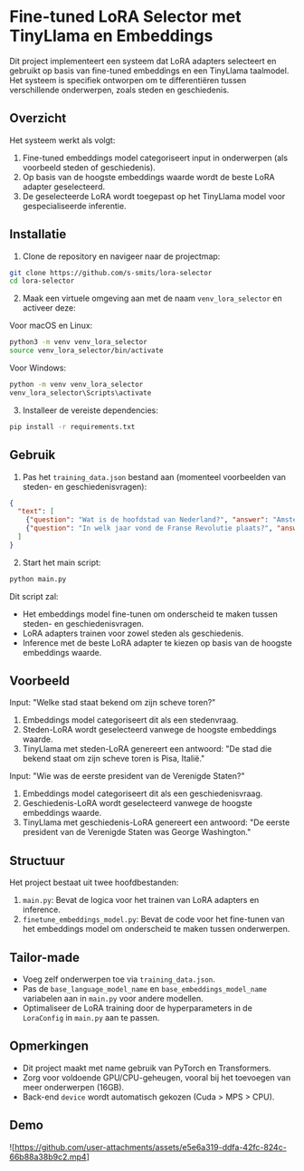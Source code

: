 # Fine-tuned LoRA Selector met TinyLlama en Embeddings

Dit project implementeert een systeem dat LoRA adapters selecteert en gebruikt op basis van fine-tuned embeddings en een TinyLlama taalmodel. Het systeem is specifiek ontworpen om te differentiëren tussen verschillende onderwerpen, zoals steden en geschiedenis.

## Overzicht

Het systeem werkt als volgt:
1. Fine-tuned embeddings model categoriseert input in onderwerpen (als voorbeeld steden of geschiedenis).
2. Op basis van de hoogste embeddings waarde wordt de beste LoRA adapter geselecteerd.
3. De geselecteerde LoRA wordt toegepast op het TinyLlama model voor gespecialiseerde inferentie.

## Installatie

1. Clone de repository en navigeer naar de projectmap:

```bash
git clone https://github.com/s-smits/lora-selector
cd lora-selector
```

2. Maak een virtuele omgeving aan met de naam `venv_lora_selector` en activeer deze:

Voor macOS en Linux:
```bash
python3 -m venv venv_lora_selector
source venv_lora_selector/bin/activate
```

Voor Windows:
```bash
python -m venv venv_lora_selector
venv_lora_selector\Scripts\activate
```

3. Installeer de vereiste dependencies:

```bash
pip install -r requirements.txt
```

## Gebruik

1. Pas het `training_data.json` bestand aan (momenteel voorbeelden van steden- en geschiedenisvragen):

```json
{
  "text": [
    {"question": "Wat is de hoofdstad van Nederland?", "answer": "Amsterdam", "subject": "cities"},
    {"question": "In welk jaar vond de Franse Revolutie plaats?", "answer": "1789", "subject": "history"}
  ]
}
```

2. Start het main script:

```bash
python main.py
```

Dit script zal:
- Het embeddings model fine-tunen om onderscheid te maken tussen steden- en geschiedenisvragen.
- LoRA adapters trainen voor zowel steden als geschiedenis.
- Inference met de beste LoRA adapter te kiezen op basis van de hoogste embeddings waarde.

## Voorbeeld

Input: "Welke stad staat bekend om zijn scheve toren?"
1. Embeddings model categoriseert dit als een stedenvraag.
2. Steden-LoRA wordt geselecteerd vanwege de hoogste embeddings waarde.
3. TinyLlama met steden-LoRA genereert een antwoord: "De stad die bekend staat om zijn scheve toren is Pisa, Italië."

Input: "Wie was de eerste president van de Verenigde Staten?"
1. Embeddings model categoriseert dit als een geschiedenisvraag.
2. Geschiedenis-LoRA wordt geselecteerd vanwege de hoogste embeddings waarde.
3. TinyLlama met geschiedenis-LoRA genereert een antwoord: "De eerste president van de Verenigde Staten was George Washington."

## Structuur

Het project bestaat uit twee hoofdbestanden:

1. `main.py`: Bevat de logica voor het trainen van LoRA adapters en inference.
2. `finetune_embeddings_model.py`: Bevat de code voor het fine-tunen van het embeddings model om onderscheid te maken tussen onderwerpen.

## Tailor-made

- Voeg zelf onderwerpen toe via `training_data.json`.
- Pas de `base_language_model_name` en `base_embeddings_model_name` variabelen aan in `main.py` voor andere modellen.
- Optimaliseer de LoRA training door de hyperparameters in de `LoraConfig` in `main.py` aan te passen.

## Opmerkingen

- Dit project maakt met name gebruik van PyTorch en Transformers.
- Zorg voor voldoende GPU/CPU-geheugen, vooral bij het toevoegen van meer onderwerpen (16GB).
- Back-end `device` wordt automatisch gekozen (Cuda > MPS > CPU).

## Demo
![https://github.com/user-attachments/assets/e5e6a319-ddfa-42fc-824c-66b88a38b9c2.mp4]

